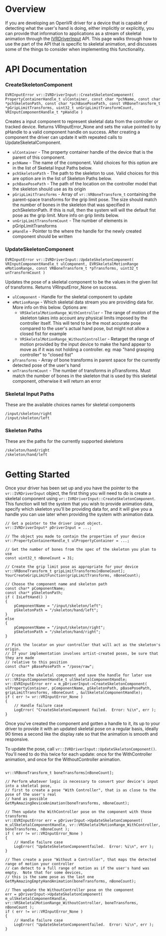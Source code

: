 # Overview

If you are developing an OpenVR driver for a device that is capable of detecting what the user's hand is doing, either implicitly or explicitly, you can provide that information to applications as a stream of skeletal animation through the [IVRDriverInput](https://github.com/ValveSoftware/openvr/wiki/IVRDriverInput-Overview) API.  This page walks through how to use the part of the API that is specific to skeletal animation, and discusses some of the things to consider when implementing this functionality.

# API Documentation
### CreateSkeletonComponent
```
EVRInputError vr::IVRDriverInput::CreateSkeletonComponent( PropertyContainerHandle_t ulContainer, const char *pchName, const char *pchSkeletonPath, const char *pchBasePosePath, const VRBoneTransform_t *pGripLimitTransforms, uint32_t unGripLimitTransformCount, VRInputComponentHandle_t *pHandle )
```
Creates a input component to represent skeletal data from the controller or tracked device.  Returns VRInputError_None and sets the value pointed to by pHandle to a valid component handle on success. After creating a component the driver can update it with repeated calls to UpdateSkeletalComponent.

* `ulContainer` - The property container handle of the device that is the parent of this component.
* `pchName` - The name of the component. Valid choices for this option are in the list of Skeletal Input Paths below.  
* `pchSkeletonPath` - The path to the skeleton to use.  Valid choices for this are option are in the list of Skeleton Paths below.  
* `pchBasePosePath` - The path of the location on the controller model that the skeleton should use as its origin
* `pGripLimitTransforms` - Array of `vr::VRBoneTransform_t` containing the parent-space transforms for the grip limit pose.  The size should match the number of bones in the skeleton that was specified in pchSkeletonPath.  If this is null, then the system will will the default fist pose as the grip limit.  More info on grip limits below.  
* `unGripLimitTransformCount` - The number of elements in pGripLimitTransforms
* `pHandle` - Pointer to the where the handle for the newly created component should be written


### UpdateSkeletonComponent
```
EVRInputError vr::IVRDriverInput::UpdateSkeletonComponent( VRInputComponentHandle_t ulComponent, EVRSkeletalMotionRange eMotionRange, const VRBoneTransform_t *pTransforms, uint32_t unTransformCount )
```
Updates the pose of a skeletal component to be the values in the given list of transforms.  Returns VRInputError_None on success.  

* `ulComponent` - Handle for the skeletal component to update
* `eMotionRange` - Which skeletal data stream you are providing data for.  More info on this below.  Options are:
    * `VRSkeletalMotionRange_WithController` - The range of motion of the skeleton takes into account any physical limits imposed by the controller itself.  This will tend to be the most accurate pose compared to the user's actual hand pose, but might not allow a closed fist for example
    * `VRSkeletalMotionRange_WithoutController` - Retarget the range of motion provided by the input device to make the hand appear to move as if it was not holding a controller.  eg: map "hand grasping controller" to "closed fist"
* `pTransforms` - Array of bone transforms in parent space for the currently detected pose of the user's hand
* `unTransformCount` - The number of transforms in pTransforms.  Must match the number of bones in the skeleton that is used by this skeletal component, otherwise it will return an error

### Skeletal Input Paths
These are the available choices names for skeletal components
```
/input/skeleton/right
/input/skeleton/left
```

### Skeleton Paths
These are the paths for the currently supported skeletons
```
/skeleton/hand/right
/skeleton/hand/left
```


# Getting Started

Once your driver has been set up and you have the pointer to the `vr::IVRDriverInput` object, the first thing you will need to do is create a skeletal component using `vr::IVRDriverInput::CreateSkeletonComponent`.  This function will tell the system that you wish to provide animation data, specify which skeleton you'll be providing data for, and it will give you a handle you can use later when providing the system with animation data.  

```
// Get a pointer to the driver input object.  
vr::IVRDriverInput* pDriverInput = ...;

// The object you made to contain the properties of your device
vr::PropertyContainerHandle_t ulPropertyContainer = ...;

// Get the number of bones from the spec of the skeleton you plan to use
const uint32_t nBoneCount = 31;

// Create the grip limit pose as appropriate for your device
vr::VRBoneTransform_t gripLimitTransforms[nBoneCount];
YourCreateGripLimitFunction(gripLimitTransforms, nBoneCount);

// Choose the component name and skeleton path
const char* pComponentName;
const char* pSkeletonPath;
if ( IsLeftHand() )
{
    pComponentName = "/input/skeleton/left";
    pSkeletonPath = "/skeleton/hand/left";
}
else
{
    pComponentName = "/input/skeleton/right";
    pSkeletonPath = "/skeleton/hand/right";
}

// Pick the locator on your controller that will act as the skeleton's origin.  
// If your implementation involves artist-created poses, be sure that they are made
// relative to this position
const char* pBasePosePath = "/pose/raw";

// Create the skeletal component and save the handle for later use
vr::VRInputComponentHandle_t ulSkeletalComponentHandle;
vr::EVRInputError err = m_pDriverInput->CreateSkeletonComponent( ulPropertyContainer, pComponentName, pSkeletonPath, pBasePosePath, gripLimitTransforms, nBoneCount , &ulSkeletalComponentHandle);
if ( err != vr::VRInputError_None )
{
    // Handle failure case
    LogError( "CreateSkeletonComponent failed.  Error: %i\n", err );
}
```

Once you've created the component and gotten a handle to it, its up to your driver to provide it with an updated skeletal pose on a regular basis, ideally 90 times a second like the display rate so that the animation is smooth and responsive.  

To update the pose, call `vr::IVRDriverInput::UpdateSkeletonComponent()`.  You'll need to do this twice for each update: once for the WithController animation, and once for the WithoutController animation.  

```

vr::VRBoneTransform_t boneTransforms[nBoneCount];

// Perform whatever logic is necessary to convert your device's input into a skeletal pose,
// first to create a pose "With Controller", that is as close to the pose of the user's real
// hand as possible
GetMyAmazingDeviceAnimation(boneTransforms, nBoneCount);

// Then update the WithController pose on the component with those transforms
vr::EVRInputError err = pDriverInput->UpdateSkeletonComponent( m_ulSkeletalComponentHandle, vr::VRSkeletalMotionRange_WithController, boneTransforms, nBoneCount );
if ( err != vr::VRInputError_None )
{
    // Handle failure case
    LogError( "UpdateSkeletonComponentfailed.  Error: %i\n", err );
}

// Then create a pose "Without a Controller", that maps the detected range of motion your controller
// can detect to a full range of motion as if the user's hand was empty.  Note that for some devices,
// this is the same pose as the last one
GetMyAmazingEmptyHandAnimation(boneTransforms, nBoneCount);

// Then update the WithoutController pose on the component 
err = pDriverInput->UpdateSkeletonComponent( m_ulSkeletalComponentHandle, vr::VRSkeletalMotionRange_WithoutController, boneTransforms, nBoneCount );
if ( err != vr::VRInputError_None )
{
    // Handle failure case
    LogError( "UpdateSkeletonComponentfailed.  Error: %i\n", err );
}
```
